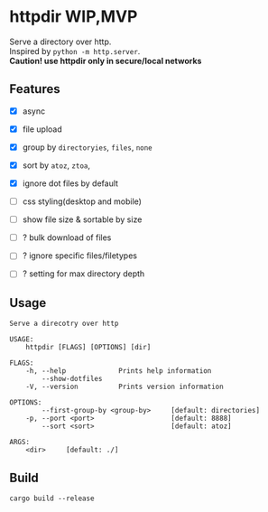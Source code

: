# httpdir WIP,MVP

Serve a directory over http.   
Inspired by `python -m http.server`.  
**Caution! use httpdir only in secure/local networks**


## Features

- [x] async
- [x] file upload
- [x] group by `directoryies`, `files`, `none`
- [x] sort by `atoz`, `ztoa`,
- [x] ignore dot files by default
- [ ] css styling(desktop and mobile)
- [ ] show file size & sortable by size
- [ ] ? bulk download of files 
- [ ] ? ignore specific files/filetypes
- [ ] ? setting for max directory depth


## Usage

```
Serve a direcotry over http

USAGE:
    httpdir [FLAGS] [OPTIONS] [dir]

FLAGS:
    -h, --help             Prints help information
        --show-dotfiles
    -V, --version          Prints version information

OPTIONS:
        --first-group-by <group-by>     [default: directories]
    -p, --port <port>                   [default: 8888]
        --sort <sort>                   [default: atoz]

ARGS:
    <dir>     [default: ./]
```

## Build


```
cargo build --release
```



